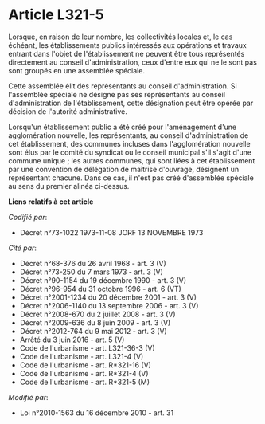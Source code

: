 # Article L321-5

Lorsque, en raison de leur nombre, les collectivités locales et, le cas échéant, les établissements publics intéressés aux
opérations et travaux entrant dans l'objet de l'établissement ne peuvent être tous représentés directement au conseil
d'administration, ceux d'entre eux qui ne le sont pas sont groupés en une assemblée spéciale.

Cette assemblée élit des représentants au conseil d'administration. Si l'assemblée spéciale ne désigne pas ses représentants
au conseil d'administration de l'établissement, cette désignation peut être opérée par décision de l'autorité administrative.

Lorsqu'un établissement public a été créé pour l'aménagement d'une agglomération nouvelle, les représentants, au conseil
d'administration de cet établissement, des communes incluses dans l'agglomération nouvelle sont élus par le comité du
syndicat ou le conseil municipal s'il s'agit d'une commune unique ; les autres communes, qui sont liées à cet établissement
par une convention de délégation de maîtrise d'ouvrage, désignent un représentant chacune. Dans ce cas, il n'est pas créé
d'assemblée spéciale au sens du premier alinéa ci-dessus.

**Liens relatifs à cet article**

_Codifié par_:

  - Décret n°73-1022 1973-11-08 JORF 13 NOVEMBRE 1973

_Cité par_:

  - Décret n°68-376 du 26 avril 1968 - art. 3 (V)
  - Décret n°73-250 du 7 mars 1973 - art. 3 (V)
  - Décret n°90-1154 du 19 décembre 1990 - art. 3 (V)
  - Décret n°96-954 du 31 octobre 1996 - art. 6 (VT)
  - Décret n°2001-1234 du 20 décembre 2001 - art. 3 (V)
  - Décret n°2006-1140 du 13 septembre 2006 - art. 3 (V)
  - Décret n°2008-670 du 2 juillet 2008 - art. 3 (V)
  - Décret n°2009-636 du 8 juin 2009 - art. 3 (V)
  - Décret n°2012-764 du 9 mai 2012 - art. 3 (V)
  - Arrêté du 3 juin 2016 - art. 5 (V)
  - Code de l'urbanisme - art. L321-36-3 (V)
  - Code de l'urbanisme - art. L321-4 (V)
  - Code de l'urbanisme - art. R*321-16 (V)
  - Code de l'urbanisme - art. R*321-4 (V)
  - Code de l'urbanisme - art. R*321-5 (M)

_Modifié par_:

  - Loi n°2010-1563 du 16 décembre 2010 - art. 31
